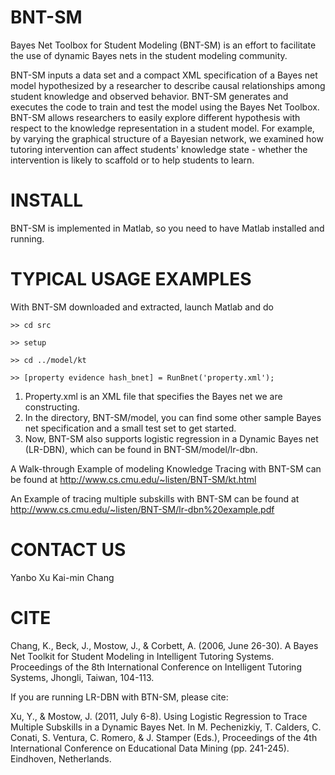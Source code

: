 BNT-SM
======

Bayes Net Toolbox for Student Modeling (BNT-SM) is an effort to facilitate the use of dynamic Bayes nets in the student modeling community.

BNT-SM inputs a data set and a compact XML specification of a Bayes net model hypothesized by a researcher to describe causal relationships among student knowledge and observed behavior. BNT-SM generates and executes the code to train and test the model using the Bayes Net Toolbox. BNT-SM allows researchers to easily explore different hypothesis with respect to the knowledge representation in a student model. For example, by varying the graphical structure of a Bayesian network, we examined how tutoring intervention can affect students' knowledge state - whether the intervention is likely to scaffold or to help students to learn.

INSTALL
======

BNT-SM is implemented in Matlab, so you need to have Matlab installed and running.

TYPICAL USAGE EXAMPLES
======

With BNT-SM downloaded and extracted, launch Matlab and do

	>> cd src
	
	>> setup

	>> cd ../model/kt

	>> [property evidence hash_bnet] = RunBnet('property.xml');
	
1. Property.xml is an XML file that specifies the Bayes net we are constructing.
2. In the directory, BNT-SM/model, you can find some other sample Bayes net specification and a small test set to get started.
3. Now, BNT-SM also supports logistic regression in a Dynamic Bayes net (LR-DBN), which can be found in BNT-SM/model/lr-dbn.

A Walk-through Example of modeling Knowledge Tracing with BNT-SM can be found at http://www.cs.cmu.edu/~listen/BNT-SM/kt.html

An Example of tracing multiple subskills with BNT-SM can be found at http://www.cs.cmu.edu/~listen/BNT-SM/lr-dbn%20example.pdf

CONTACT US
======
Yanbo Xu <yanbox at cs dot cmu dot edu>
Kai-min Chang <kaimin dot chang at gmail dot com>

CITE
======
Chang, K., Beck, J., Mostow, J., & Corbett, A. (2006, June 26-30). A Bayes Net Toolkit for Student Modeling in Intelligent Tutoring Systems. Proceedings of the 8th International Conference on Intelligent Tutoring Systems, Jhongli, Taiwan, 104-113.

If you are running LR-DBN with BTN-SM, please cite:

Xu, Y., & Mostow, J. (2011, July 6-8). Using Logistic Regression to Trace Multiple Subskills in a Dynamic Bayes Net. In M. Pechenizkiy, T. Calders, C. Conati, S. Ventura, C. Romero, & J. Stamper (Eds.), Proceedings of the 4th International Conference on Educational Data Mining (pp. 241-245). Eindhoven, Netherlands.


